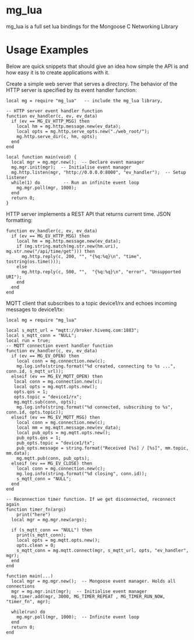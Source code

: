 # mg_lua
mg_lua is a full set lua bindings for the Mongoose C Networking Library

# Usage Examples

Below are quick snippets that should give an idea how simple the API is and how easy it is to create applications with it.

Create a simple web server that serves a directory. The behavior of the HTTP server is specified by its event handler function:
```
local mg = require "mg_lua"   -- include the mg_lua library, 

-- HTTP server event handler function
function ev_handler(c, ev, ev_data) 
  if (ev == MG_EV_HTTP_MSG) then
    local hm = mg.http.message.new(ev_data);
    local opts = mg.http.serve_opts.new("./web_root/");
    mg.http.serve_dir(c, hm, opts);
  end
end

local function main(void) {
  local mgr = mg.mgr.new();  -- Declare event manager
  mg.mgr.init(mgr);  -- Initialise event manager
  mg.http.listen(mgr, "http://0.0.0.0:8000", "ev_handler");  -- Setup listener
  while(1) do         -- Run an infinite event loop
    mg.mgr.poll(mgr, 1000);
  end
  return 0;
}
```
HTTP server implements a REST API that returns current time. JSON formatting:
```
function ev_handler(c, ev, ev_data) 
  if (ev == MG_EV_HTTP_MSG) then
    local hm = mg.http.message.new(ev_data);
    if (mg.string.match(mg.str.new(hm.uri), mg.str.new("/api/time/get"))) then
      mg.http.reply(c, 200, "", "{%q:%q}\n", "time", tostring(os.time()));
    else
      mg.http.reply(c, 500, "",  "{%q:%q}\n", "error", "Unsupported URI"); 
    end
  end
end
```
MQTT client that subscribes to a topic device1/rx and echoes incoming messages to device1/tx:
```
local mg = require "mg_lua"

local s_mqtt_url = "mqtt://broker.hivemq.com:1883";
local s_mqtt_conn = "NULL";
local run = true;
-- MQTT connection event handler function
function ev_handler(c, ev, ev_data)
  if (ev == MG_EV_OPEN) then
    local conn = mg.connection.new(c);
    mg.log.info(string.format("%d created, connecting to %s ...", conn.id, s_mqtt_url));
  elseif (ev == MG_EV_MQTT_OPEN) then
   local conn = mg.connection.new(c);
   local opts = mg.mqtt.opts.new();
   opts.qos = 1;
   opts.topic = "device1/rx";
   mg.mqtt.sub(conn, opts);
    mg.log.info(string.format("%d connected, subscribing to %s", conn.id, opts.topic));
  elseif (ev == MG_EV_MQTT_MSG) then
    local conn = mg.connection.new(c);
    local mm = mg.mqtt.message.new(ev_data);
    local pub_opts = mg.mqtt.opts.new();
    pub_opts.qos = 1;
    pub_opts.topic = "device1/tx";
    pub_opts.message = string.format("Received [%s] / [%s]", mm.topic, mm.data);
    mg.mqtt.pub(conn, pub_opts);
  elseif (ev == MG_EV_CLOSE) then
    local conn = mg.connection.new(c);
    mg.log.info(string.format("%d closing", conn.id));
    s_mqtt_conn = "NULL";
  end
end

-- Reconnection timer function. If we get disconnected, reconnect again
function timer_fn(args)
	print("here")
  local mgr = mg.mgr.new(args);
  
  if (s_mqtt_conn == "NULL") then
    print(s_mqtt_conn);
    local opts = mg.mqtt.opts.new();
    opts.clean = 0;
    s_mqtt_conn = mg.mqtt.connect(mgr, s_mqtt_url, opts, "ev_handler", mgr);
  end
end

function main(...)
  local mgr = mg.mgr.new();  -- Mongoose event manager. Holds all connections
  mgr = mg.mgr.init(mgr);  -- Initialise event manager
  mg.timer.add(mgr, 3000, MG_TIMER_REPEAT , MG_TIMER_RUN_NOW, "timer_fn", mgr);

  while(run) do
    mg.mgr.poll(mgr, 1000);  -- Infinite event loop
  end
  return 0;
end

```

